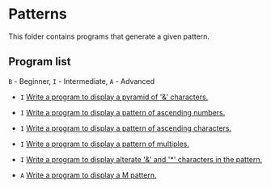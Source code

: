 # Patterns

This folder contains programs that generate a given pattern.

## Program list

`B` - Beginner, `I` - Intermediate, `A` - Advanced

* `I` [Write a program to display a pyramid of '&' characters.](ampersandPyramidPattern.cpp)

* `I` [Write a program to display a pattern of ascending numbers.](ascendingPattern.cpp)

* `I` [Write a program to display a pattern of ascending characters.](characterPattern.cpp)

* `I` [Write a program to display a pattern of multiples.](multiplesPattern.cpp)

* `I` [Write a program to display alterate '&' and '*' characters in the pattern.](evenOddPattern.cpp)

* `A` [Write a program to display a M pattern.](mPattern.cpp)
